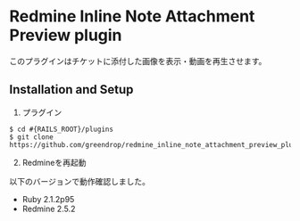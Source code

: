 Redmine Inline Note Attachment Preview plugin
=======================

このプラグインはチケットに添付した画像を表示・動画を再生させます。


Installation and Setup
----------------------

1. プラグイン  
```
$ cd #{RAILS_ROOT}/plugins  
$ git clone https://github.com/greendrop/redmine_inline_note_attachment_preview_plugin.git  
```
2. Redmineを再起動


以下のバージョンで動作確認しました。

* Ruby 2.1.2p95
* Redmine 2.5.2


